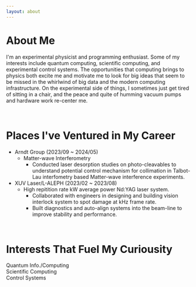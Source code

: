 ```yaml
---
layout: about 
---
```


# About Me
  I'm an experimental physicist and programming enthusiast.  Some of my interests include quantum computing, scientific computing, and experimental control systems.  The opportunities that computing brings to physics both excite me and motivate me to look for big ideas that seem to be missed in the whirlwind of big data and the modern computing infrastructure.  On the experimental side of things, I sometimes just get tired of sitting in a chair, and the peace and quite of humming vacuum pumps and hardware work re-center me.  

<br/>

# Places I've Ventured in My Career
* Arndt Group (2023/09 ~ 2024/05)
  * Matter-wave Interferometry
    * Conducted laser desorption studies on photo-cleavables to understand potential control mechanism for collimation in Talbot-Lau interfometry based Matter-wave interference experiments. 
* XUV Laser/L-ALEPH (2023/02 ~ 2023/08)
  * High repitition rate kW average power Nd:YAG laser system.
    * Collaborated with engineers in designing and building vision interlock system to spot damage at kHz frame rate.  
    * Built diagnostics and auto-align systems into the beam-line to improve stability and performance.

<br/>

# Interests That Fuel My Curiousity
Quantum Info./Computing  
Scientific Computing  
Control Systems  

